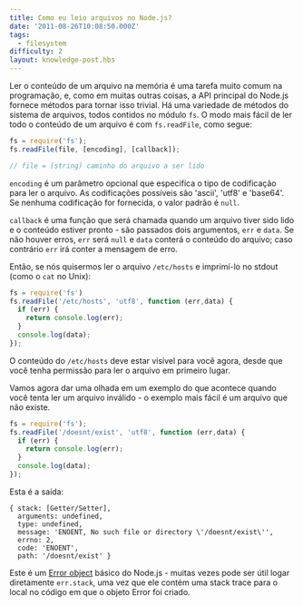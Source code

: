 ```yaml
---
title: Como eu leio arquivos no Node.js?
date: '2011-08-26T10:08:50.000Z'
tags:
  - filesystem
difficulty: 2
layout: knowledge-post.hbs
---
```


Ler o conteúdo de um arquivo na memória é uma tarefa muito comum na programação, e, como em muitas outras coisas, a API principal do Node.js fornece métodos para tornar isso trivial. Há uma variedade de métodos do sistema de arquivos, todos contidos no módulo `fs`. O modo mais fácil de ler todo o conteúdo de um arquivo é com `fs.readFile`, como segue:

```javascript
fs = require('fs');
fs.readFile(file, [encoding], [callback]);

// file = (string) caminho do arquivo a ser lido
```

`encoding` é um parâmetro opcional que especifica o tipo de codificação para ler o arquivo. As codificações possíveis são 'ascii', 'utf8' e 'base64'. Se nenhuma codificação for fornecida, o valor padrão é `null`.

`callback` é uma função que será chamada quando um arquivo tiver sido lido e o conteúdo estiver pronto - são passados dois argumentos, `err` e `data`. Se não houver erros, `err` será `null` e `data` conterá o conteúdo do arquivo; caso contrário `err` irá conter a mensagem de erro.

Então, se nós quisermos ler o arquivo `/etc/hosts` e imprimí-lo no stdout (como o `cat` no Unix):

```javascript
fs = require('fs')
fs.readFile('/etc/hosts', 'utf8', function (err,data) {
  if (err) {
    return console.log(err);
  }
  console.log(data);
});
```

O conteúdo do `/etc/hosts` deve estar visível para você agora, desde que você tenha permissão para ler o arquivo em primeiro lugar.

Vamos agora dar uma olhada em um exemplo do que acontece quando você tenta ler um arquivo inválido - o exemplo mais fácil é um arquivo que não existe.

```javascript
fs = require('fs');
fs.readFile('/doesnt/exist', 'utf8', function (err,data) {
  if (err) {
    return console.log(err);
  }
  console.log(data);
});
```

Esta é a saída:

```
{ stack: [Getter/Setter],
  arguments: undefined,
  type: undefined,
  message: 'ENOENT, No such file or directory \'/doesnt/exist\'',
  errno: 2,
  code: 'ENOENT',
  path: '/doesnt/exist' }
```

Este é um [Error object](/pt-br/knowledge/errors/what-is-the-error-object/) básico do Node.js - muitas vezes pode ser útil logar diretamente `err.stack`, uma vez que ele contém uma stack trace para o local no código em que o objeto Error foi criado.
